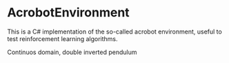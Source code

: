 AcrobotEnvironment
==================

This is a C# implementation of the so-called acrobot environment, useful to test reinforcement learning algorithms.

Continuos domain, double inverted pendulum
